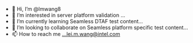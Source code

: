 - 👋 Hi, I’m @lmwang8
- 👀 I’m interested in server platform validation ...
- 🌱 I’m currently learning Seamless DTAF test content...
- 💞️ I’m looking to collaborate on Seamless platform specific test content...
- 📫 How to reach me ...lei.m.wang@intel.com

<!---
lmwang8/lmwang8 is a ✨ special ✨ repository because its `README.md` (this file) appears on your GitHub profile.
You can click the Preview link to take a look at your changes.
--->
